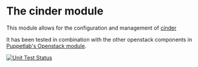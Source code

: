 # The cinder module

This module allows for the configuration and management of [cinder](http://wiki.openstack.org/Cinder)

It has been tested in combination with the other openstack components in [Puppetlab's Openstack module](https://github.com/puppetlabs/puppetlabs-openstack/).

[![Unit Test Status](https://secure.travis-ci.org/puppetlabs/puppetlabs-cinder.png?branch=master)](http://travis-ci.org/puppetlabs/puppetlabs-cinder)

